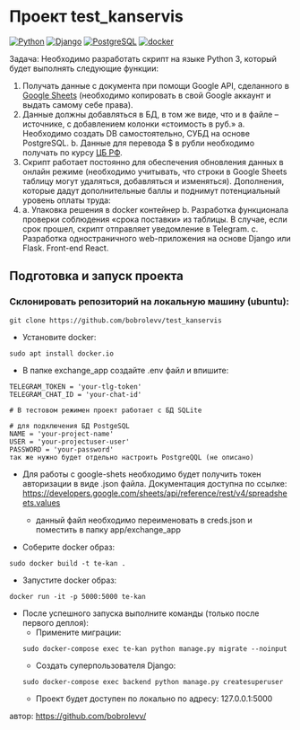 # Проект test_kanservis
  
[![Python](https://img.shields.io/badge/-Python-464646?style=flat-square&logo=Python)](https://www.python.org/)
[![Django](https://img.shields.io/badge/-Django-464646?style=flat-square&logo=Django)](https://www.djangoproject.com/)
[![PostgreSQL](https://img.shields.io/badge/-PostgreSQL-464646?style=flat-square&logo=PostgreSQL)](https://www.postgresql.org/)
[![docker](https://img.shields.io/badge/-Docker-464646?style=flat-square&logo=docker)](https://www.docker.com/)

Задача: Необходимо разработать скрипт на языке Python 3,
который будет выполнять следующие функции:
1. Получать данные с документа при помощи Google API, сделанного в [Google Sheets](https://docs.google.com/spreadsheets/d/1f-qZEX1k_3nj5cahOzntYAnvO4ignbyesVO7yuBdv_g/edit) (необходимо копировать в свой Google аккаунт и выдать самому себе права).
2. Данные должны добавляться в БД, в том же виде, что и в файле –источнике, с добавлением колонки «стоимость в руб.»
    a. Необходимо создать DB самостоятельно, СУБД на основе PostgreSQL.
    b. Данные для перевода $ в рубли необходимо получать по курсу [ЦБ РФ](https://www.cbr.ru/development/SXML/).
3. Скрипт работает постоянно для обеспечения обновления данных в онлайн режиме (необходимо учитывать, что строки в Google Sheets таблицу могут удаляться, добавляться и изменяться).
Дополнения, которые дадут дополнительные баллы и поднимут потенциальный уровень оплаты труда:
1. a. Упаковка решения в docker контейнер
    b. Разработка функционала проверки соблюдения «срока поставки» из таблицы. В случае, если срок прошел, скрипт отправляет уведомление в Telegram.
    c. Разработка одностраничного web-приложения на основе Django или Flask. Front-end React.
     
## Подготовка и запуск проекта
### Склонировать репозиторий на локальную машину (ubuntu):
```
git clone https://github.com/bobrolevv/test_kanservis
```

* Установите docker:
```
sudo apt install docker.io 
```

* В папке exchange_app создайте .env файл и впишите:
```
TELEGRAM_TOKEN = 'your-tlg-token'
TELEGRAM_CHAT_ID = 'your-chat-id'

# В тестовом режимен проект работает с БД SQLite

# для подключения БД PostgeSQL 
NAME = 'your-project-name'
USER = 'your-projectuser-user'
PASSWORD = 'your-password'
так же нужно будет отдельно настроить PostgreQQL (не описано)
```

* Для работы с google-shets необходимо будет получить токен авторизации 
в виде .json файла. Документация доступна по ссылке: https://developers.google.com/sheets/api/reference/rest/v4/spreadsheets.values
  - данный файл необходимо переименовать в creds.json и поместить в папку app/exchange_app

* Соберите docker образ:
```
sudo docker build -t te-kan .
```
* Запустите docker образ:
```
docker run -it -p 5000:5000 te-kan
```
* После успешного запуска выполните команды (только после первого деплоя):
    - Примените миграции:
    ```
    sudo docker-compose exec te-kan python manage.py migrate --noinput
    ```
    - Создать суперпользователя Django:
    ```
    sudo docker-compose exec backend python manage.py createsuperuser
    ```
    - Проект будет доступен по локально по адресу: 127.0.0.1:5000

автор: https://github.com/bobrolevv/